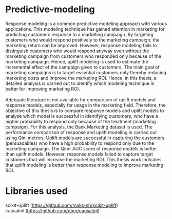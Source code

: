 # Predictive-modeling
Response modeling is a common predictive modeling approach with various applications. This modeling technique has gained attention in marketing for predicting customers response to a marketing campaign. By targeting customers who would respond positively to the marketing campaign, the marketing return can be improved. However, response modeling fails to distinguish customers who would respond anyway even without the marketing campaign from customers who responded only because of the marketing campaign. Hence, uplift modeling is used to estimate the incremental effect of the campaign given to customers. The main goal of marketing campaigns is to target essential customers only thereby reducing marketing costs and improve the marketing ROI. Hence, in this thesis, a detailed analysis is carried out to identify which modeling technique is better for improving marketing ROI. 
    <br>
     <br>
     Adequate literature is not available for comparison of uplift models and response models, especially for usage in the marketing field. Therefore, the objective of this thesis is to compare response models and uplift models to analyze which model is successful in identifying customers, who have a higher probability to respond only because of the treatment (marketing campaign). For this analysis, the Bank Marketing dataset is used. The performance comparison of response and uplift modeling is carried out using Qini metrics. Uplift models are successful in capturing the customers (persuadables) who have a high probability to respond only due to the marketing campaign. The Qini- AUC score of response models is better than uplift models. However, response models failed to capture target customers that will increase the marketing ROI. This thesis work indicates that uplift modeling is better than response modeling to improve marketing ROI.<br>
     
 # Libraries used
 scikit-uplift (https://github.com/maks-sh/scikit-uplift)<br>
 causalml (https://github.com/uber/causalml)
 
